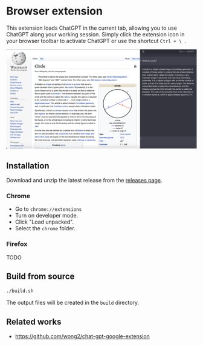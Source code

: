 # Browser extension

This extension loads ChatGPT in the current tab, allowing you to use ChatGPT along your working session. Simply click
the extension icon in your browser toolbar to activate ChatGPT or use the shortcut `Ctrl + \ `.

![screenshot](etc/screenshot.png)

## Installation

Download and unzip the latest release from the [releases page](https://github.com/iOliverNguyen/chatgpt-extension/releases).

### Chrome
- Go to `chrome://extensions`
- Turn on developer mode.
- Click "Load unpacked".
- Select the `chrome` folder.

### Firefox

TODO

## Build from source

```sh
./build.sh
```

The output files will be created in the `build` directory.

## Related works

- https://github.com/wong2/chat-gpt-google-extension
